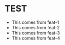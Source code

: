 # TEST

- This comes from feat-1
- This comes from feat-2
- This comes from feat-3
- This comes from feat-4